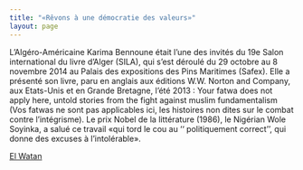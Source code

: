 ```yaml
---
title: "«Rêvons à une démocratie des valeurs»"
layout: page
---
```

L’Algéro-Américaine Karima Bennoune était l’une des invités du 19e Salon international du livre d’Alger (SILA), qui s’est déroulé du 29 octobre au 8 novembre 2014 au Palais des expositions des Pins Maritimes (Safex). Elle a présenté son livre, paru en anglais aux éditions W.W. Norton and Company, aux Etats-Unis et en Grande Bretagne, l’été 2013 : Your fatwa does not apply here, untold stories from the fight against muslim fundamentalism (Vos fatwas ne sont pas applicables ici, les histoires non dites sur le combat contre l’intégrisme). Le prix Nobel de la littérature (1986), le Nigérian Wole Soyinka, a salué ce travail «qui tord le cou au ‘‘ politiquement correct’’, qui donne des excuses à l’intolérable».

[El Watan](http://www.elwatan.com/hebdo/magazine/revons-a-une-democratie-des-valeurs-27-11-2014-279319_265.php)